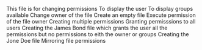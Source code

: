 This file is for changing permissions
To display the user
To display groups available
Change owner of the file
Create an empty file
Execute permission of the file owner
Creating multiple permissions
Granting permisssions to all users
Creating the James Bond file which grants the user all the permissions but no permissions to eith the owner or groups
Creating the Jone Doe file
Mirroring file permissions
